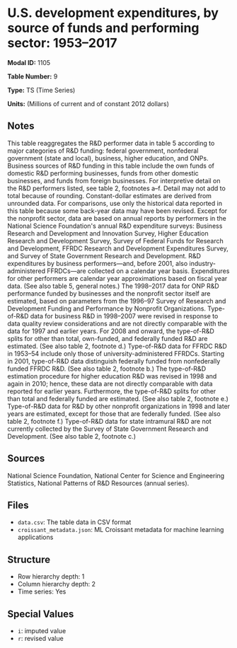 # U.S. development expenditures, by source of funds and performing sector: 1953–2017

**Modal ID:** 1105

**Table Number:** 9

**Type:** TS (Time Series)

**Units:** (Millions of current and of constant 2012 dollars)

## Notes

This table reaggregates the R&D performer data in table 5 according to major categories of R&D funding: federal government, nonfederal government (state and local), business, higher education, and ONPs. Business sources of R&D funding in this table include the own funds of domestic R&D performing businesses, funds from other domestic businesses, and funds from foreign businesses. For interpretive detail on the R&D performers listed, see table 2, footnotes a–f. Detail may not add to total because of rounding. Constant-dollar estimates are derived from unrounded data. For comparisons, use only the historical data reported in this table because some back-year data may have been revised. Except for the nonprofit sector, data are based on annual reports by performers in the National Science Foundation's annual R&D expenditure surveys: Business Research and Development and Innovation Survey, Higher Education Research and Development Survey, Survey of Federal Funds for Research and Development, FFRDC Research and Development Expenditures Survey, and Survey of State Government Research and Development. R&D expenditures by business performers—and, before 2001, also industry-administered FFRDCs—are collected on a calendar year basis. Expenditures for other performers are calendar year approximations based on fiscal year data. (See also table 5, general notes.) The 1998–2017 data for ONP R&D performance funded by businesses and the nonprofit sector itself are estimated, based on parameters from the 1996–97 Survey of Research and Development Funding and Performance by Nonprofit Organizations. Type-of-R&D data for business R&D in 1998–2007 were revised in response to data quality review considerations and are not directly comparable with the data for 1997 and earlier years. For 2008 and onward, the type-of-R&D splits for other than total, own-funded, and federally funded R&D are estimated. (See also table 2, footnote d.) Type-of-R&D data for FFRDC R&D in 1953–54 include only those of university-administered FFRDCs. Starting in 2001, type-of-R&D data distinguish federally funded from nonfederally funded FFRDC R&D. (See also table 2, footnote b.) The type-of-R&D estimation procedure for higher education R&D was revised in 1998 and again in 2010; hence, these data are not directly comparable with data reported for earlier years. Furthermore, the type-of-R&D splits for other than total and federally funded are estimated. (See also table 2, footnote e.) Type-of-R&D data for R&D by other nonprofit organizations in 1998 and later years are estimated, except for those that are federally funded. (See also table 2, footnote f.) Type-of-R&D data for state intramural R&D are not currently collected by the Survey of State Government Research and Development. (See also table 2, footnote c.)

## Sources

National Science Foundation, National Center for Science and Engineering Statistics, National Patterns of R&D Resources (annual series).

## Files

- `data.csv`: The table data in CSV format
- `croissant_metadata.json`: ML Croissant metadata for machine learning applications

## Structure

- Row hierarchy depth: 1
- Column hierarchy depth: 2
- Time series: Yes

## Special Values

- `i`: imputed value
- `r`: revised value
